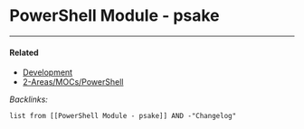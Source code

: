 # PowerShell Module - psake

---

#### Related

* [Development](../../../../../2-Areas/MOCs/Development.md)
* [2-Areas/MOCs/PowerShell](../../../../../2-Areas/MOCs/PowerShell.md)

*Backlinks:*

````dataview
list from [[PowerShell Module - psake]] AND -"Changelog"
````
